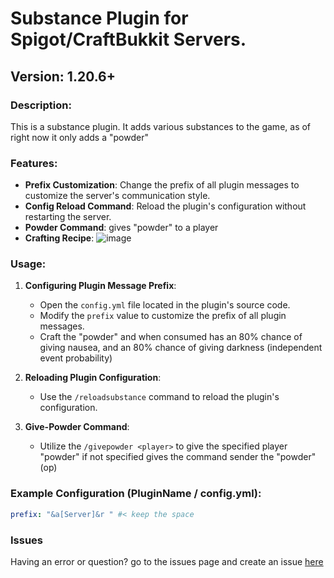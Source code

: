 # Substance Plugin for Spigot/CraftBukkit Servers.

## Version: 1.20.6+

### Description:
This is a substance plugin. It adds various substances to the game, as of right now it only adds a "powder"

### Features:
- **Prefix Customization**: Change the prefix of all plugin messages to customize the server's communication style.
- **Config Reload Command**: Reload the plugin's configuration without restarting the server.
- **Powder Command**: gives "powder" to a player
- **Crafting Recipe**: ![image](https://github.com/user-attachments/assets/52cd7ba6-0cf4-4b98-8b4d-0ccbcf716b82)


### Usage:
1. **Configuring Plugin Message Prefix**:
   - Open the `config.yml` file located in the plugin's source code.
   - Modify the `prefix` value to customize the prefix of all plugin messages.
   - Craft the "powder" and when consumed has an 80% chance of giving nausea, and an 80% chance of giving darkness (independent event probability)

2. **Reloading Plugin Configuration**:
   - Use the `/reloadsubstance` command to reload the plugin's configuration.

3. **Give-Powder Command**:
   - Utilize the `/givepowder <player>` to give the specified player "powder" if not specified gives the command sender the "powder" (op)

### Example Configuration (PluginName / config.yml):
```yaml
prefix: "&a[Server]&r " #< keep the space
```
### Issues
Having an error or question? go to the issues page and create an issue [here](https://github.com/IKKNIGHT/Substances/issues)

